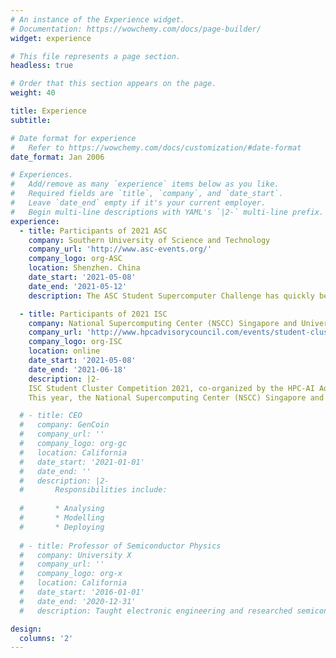 ```yaml
---
# An instance of the Experience widget.
# Documentation: https://wowchemy.com/docs/page-builder/
widget: experience

# This file represents a page section.
headless: true

# Order that this section appears on the page.
weight: 40

title: Experience
subtitle:

# Date format for experience
#   Refer to https://wowchemy.com/docs/customization/#date-format
date_format: Jan 2006

# Experiences.
#   Add/remove as many `experience` items below as you like.
#   Required fields are `title`, `company`, and `date_start`.
#   Leave `date_end` empty if it's your current employer.
#   Begin multi-line descriptions with YAML's `|2-` multi-line prefix.
experience:
  - title: Participants of 2021 ASC
    company: Southern University of Science and Technology
    company_url: 'http://www.asc-events.org/'
    company_logo: org-ASC
    location: Shenzhen. China
    date_start: '2021-05-08'
    date_end: '2021-05-12'
    description: The ASC Student Supercomputer Challenge has quickly become the world’s largest supercomputing hackathon since first launched in 2012.

  - title: Participants of 2021 ISC
    company: National Supercomputing Center (NSCC) Singapore and University of Toronto
    company_url: 'http://www.hpcadvisorycouncil.com/events/student-cluster-competition/'
    company_logo: org-ISC
    location: online
    date_start: '2021-05-08'
    date_end: '2021-06-18'
    description: |2-
    ISC Student Cluster Competition 2021, co-organized by the HPC-AI Advisory Council and ISC Group, will take place during the ISC High Performance Conference, virtually on June, 2021.
    This year, the National Supercomputing Center (NSCC) Singapore and University of Toronto has graciously provided us an access to their leading supercomputers to use during the competition, which we will utilize via an online remote access.

  # - title: CEO
  #   company: GenCoin
  #   company_url: ''
  #   company_logo: org-gc
  #   location: California
  #   date_start: '2021-01-01'
  #   date_end: ''
  #   description: |2-
  #       Responsibilities include:
        
  #       * Analysing
  #       * Modelling
  #       * Deploying
        
  # - title: Professor of Semiconductor Physics
  #   company: University X
  #   company_url: ''
  #   company_logo: org-x
  #   location: California
  #   date_start: '2016-01-01'
  #   date_end: '2020-12-31'
  #   description: Taught electronic engineering and researched semiconductor physics.

design:
  columns: '2'
---
```


